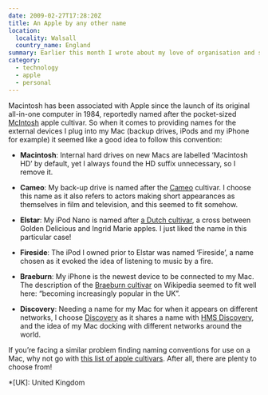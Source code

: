 ```yaml
---
date: 2009-02-27T17:28:20Z
title: An Apple by any other name
location:
  locality: Walsall
  country_name: England
summary: Earlier this month I wrote about my love of organisation and systems. One such example is how I name the devices I attach to my Mac.
category:
  - technology
  - apple
  - personal
---
```


Macintosh has been associated with Apple since the launch of its original all-in-one computer in 1984, reportedly named after the pocket-sized [McIntosh][1] apple cultivar. So when it comes to providing names for the external devices I plug into my Mac (backup drives, iPods and my iPhone for example) it seemed like a good idea to follow this convention:

- **Macintosh**: Internal hard drives on new Macs are labelled ‘Macintosh HD’ by default, yet I always found the HD suffix unnecessary, so I remove it.

- **Cameo**: My back-up drive is named after the [Cameo][2] cultivar. I choose this name as it also refers to actors making short appearances as themselves in film and television, and this seemed to fit somehow.

- **Elstar**: My iPod Nano is named after [a Dutch cultivar][3], a cross between Golden Delicious and Ingrid Marie apples. I just liked the name in this particular case!

- **Fireside**: The iPod I owned prior to Elstar was named ‘Fireside’, a name chosen as it evoked the idea of listening to music by a fire.

- **Braeburn**: My iPhone is the newest device to be connected to my Mac. The description of the [Braeburn cultivar][4] on Wikipedia seemed to fit well here: “becoming increasingly popular in the UK”.

- **Discovery**: Needing a name for my Mac for when it appears on different networks, I choose [Discovery][5] as it shares a name with [HMS Discovery][6], and the idea of my Mac docking with different networks around the world.

If you’re facing a similar problem finding naming conventions for use on a Mac, why not go with [this list of apple cultivars][7]. After all, there are plenty to choose from!

[1]: https://en.wikipedia.org/wiki/McIntosh_(apple)
[2]: https://en.wikipedia.org/wiki/Cameo_(apple)
[3]: https://en.wikipedia.org/wiki/Elstar
[4]: https://en.wikipedia.org/wiki/Braeburn
[5]: https://en.wikipedia.org/wiki/Discovery_(apple)
[6]: https://en.wikipedia.org/wiki/HMS_Discovery
[7]: https://en.wikipedia.org/wiki/List_of_apple_cultivars

*[UK]: United Kingdom
